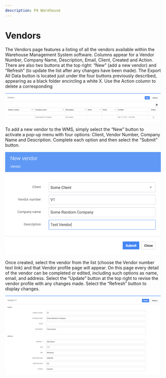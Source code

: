 ```yaml
---
description: P4 Warehouse
---
```


# Vendors

The Vendors page features a listing of all the vendors available within the Warehouse Management System software. Columns appear for a Vendor Number, Company Name, Description, Email, Client, Created and Action. There are also two buttons at the top right: “New” (add a new vendor) and “Refresh” (to update the list after any changes have been made). The Export All Data button is located just under the four buttons previously described, appearing as a black folder encircling a white X. Use the Action column to delete a corresponding

![P4 Warehouse Vendors List](<../.gitbook/assets/image (26).png>)

To add a new vendor to the WMS, simply select the “New” button to activate a pop-up menu with four options: Client, Vendor Number, Company Name and Description. Complete each option and then select the “Submit” button.

![P4 Warehouse add Vendor](<../.gitbook/assets/image (293).png>)

Once created, select the vendor from the list (choose the Vendor number text link) and that Vendor profile page will appear. On this page every detail of the vendor can be completed or edited, including such options as name, email, and address. Select the “Update” button at the top right to revise the vendor profile with any changes made. Select the “Refresh” button to display changes.

![](<../.gitbook/assets/image (276).png>)
